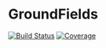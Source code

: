 # GroundFields

[![Build Status](https://github.com/lusabar/GroundFields.jl/actions/workflows/CI.yml/badge.svg?branch=main)](https://github.com/lusabar/GroundFields.jl/actions/workflows/CI.yml?query=branch%3Amain)
[![Coverage](https://codecov.io/gh/lusabar/GroundFields.jl/branch/main/graph/badge.svg)](https://codecov.io/gh/lusabar/GroundFields.jl)
